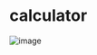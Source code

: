 # calculator


![image](https://github.com/user-attachments/assets/6aae29f2-57c1-4b6d-9448-749510266b84)
